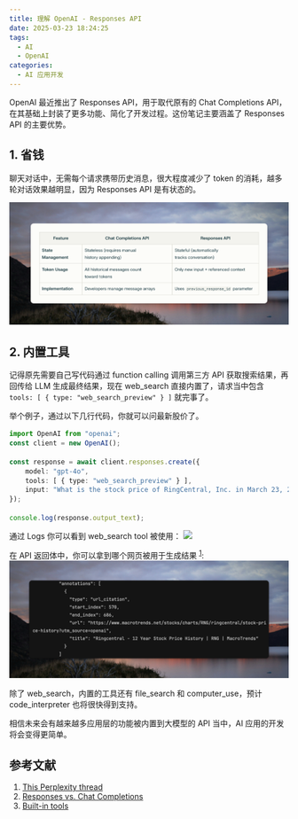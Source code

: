 ```yaml
---
title: 理解 OpenAI - Responses API
date: 2025-03-23 18:24:25
tags:
  - AI
  - OpenAI
categories:
  - AI 应用开发
--- 
```


OpenAI 最近推出了 Responses API，用于取代原有的 Chat Completions API，在其基础上封装了更多功能、简化了开发过程。这份笔记主要涵盖了 Responses API 的主要优势。

## 1. 省钱

聊天对话中，无需每个请求携带历史消息，很大程度减少了 token 的消耗，越多轮对话效果越明显，因为 Responses API 是有状态的。

![](/images/responses-api-comparison-with-chat-completions-api.png)

## 2. 内置工具

记得原先需要自己写代码通过 function calling 调用第三方 API 获取搜索结果，再回传给 LLM 生成最终结果，现在 web_search 直接内置了，请求当中包含 `tools: [ { type: "web_search_preview" } ]` 就完事了。

举个例子，通过以下几行代码，你就可以问最新股价了。

```typescript
import OpenAI from "openai";
const client = new OpenAI();

const response = await client.responses.create({
    model: "gpt-4o",
    tools: [ { type: "web_search_preview" } ],
    input: "What is the stock price of RingCentral, Inc. in March 23, 2025?",
});

console.log(response.output_text);
```

通过 Logs 你可以看到 web_search tool 被使用：
![](/images/openai-responses-api-built-in-web-search-logs.png)

在 API 返回体中，你可以拿到哪个网页被用于生成结果 <sup>[1](https://platform.openai.com/docs/guides/tools-web-search#output-and-citations)</sup>:
![](/images/web_search_tool_citation.png)

除了 web_search，内置的工具还有 file_search 和 computer_use，预计 code_interpreter 也将很快得到支持。

相信未来会有越来越多应用层的功能被内置到大模型的 API 当中，AI 应用的开发将会变得更简单。

## 参考文献

1. [This Perplexity thread](https://www.perplexity.ai/search/in-this-thread-i-m-going-to-le-h2eumQOAR5WAovEotFHCZw)
2. [Responses vs. Chat Completions](https://platform.openai.com/docs/guides/responses-vs-chat-completions)
3. [Built-in tools](https://platform.openai.com/docs/guides/tools?api-mode=responses)
